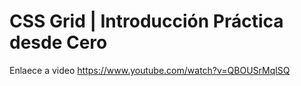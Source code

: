 # CSS Grid | Introducción Práctica desde Cero
Enlaece a video https://www.youtube.com/watch?v=QBOUSrMqlSQ